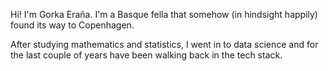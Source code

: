 Hi! I'm Gorka Eraña. I'm a Basque fella that somehow (in hindsight happily) found its way to Copenhagen.

After studying mathematics and statistics, I went in to data science and for the last couple of years have been walking back in the tech stack.
